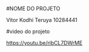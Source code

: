 #NOME DO PROJETO

Vitor Kodhi Teruya      10284441

#video do projeto

https://youtu.be/ribCL7DWrME
